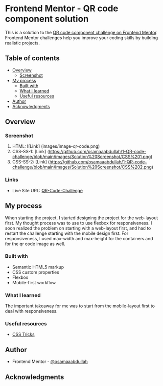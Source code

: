 # Frontend Mentor - QR code component solution

This is a solution to the [QR code component challenge on Frontend Mentor](https://www.frontendmentor.io/challenges/qr-code-component-iux_sIO_H). Frontend Mentor challenges help you improve your coding skills by building realistic projects. 

## Table of contents

- [Overview](#overview)
  - [Screenshot](#screenshot)
- [My process](#my-process)
  - [Built with](#built-with)
  - [What I learned](#what-i-learned)
  - [Useful resources](#useful-resources)
- [Author](#author)
- [Acknowledgments](#acknowledgments)


## Overview

### Screenshot
1. HTML: ![Link] (images/image-qr-code.png)
2. CSS-SS-1: [Link] (https://github.com/osamaaabdullah/1-QR-code-challenge/blob/main/images/Solution%20Screenshot/CSS%201.png)
3. CSS-SS-2: [Link] (https://github.com/osamaaabdullah/1-QR-code-challenge/blob/main/images/Solution%20Screenshot/CSS%202.png)

### Links
- Live Site URL: [QR-Code-Challenge](https://osamaaabdullah.github.io/1-QR-code-challenge/)

## My process
When starting the project, I started designing the project for the web-layout first. My thought process was to use to use flexbox for responsiveness. I soon realized the problem on starting with a web-layout first, and had to restart the challenge starting with the mobile design first. For responsiveness, I used max-width and max-height for the containers and for the qr code image as well.

### Built with
- Semantic HTML5 markup
- CSS custom properties
- Flexbox
- Mobile-first workflow

### What I learned
The important takeaway for me was to start from the mobile-layout first to deal with responsiveness.

### Useful resources
- [CSS Tricks](https://css-tricks.com/) 

## Author
- Frontend Mentor - [@osamaaabdullah](https://www.frontendmentor.io/profile/osamaaabdullah)

## Acknowledgments
